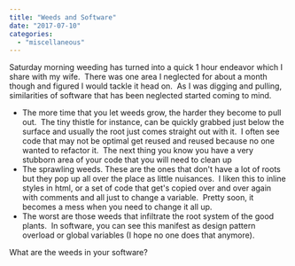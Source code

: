 ```yaml
---
title: "Weeds and Software"
date: "2017-07-10"
categories: 
  - "miscellaneous"
---
```


Saturday morning weeding has turned into a quick 1 hour endeavor which I share with my wife.  There was one area I neglected for about a month though and figured I would tackle it head on.  As I was digging and pulling, similarities of software that has been neglected started coming to mind.<!--more-->

- The more time that you let weeds grow, the harder they become to pull out.  The tiny thistle for instance, can be quickly grabbed just below the surface and usually the root just comes straight out with it.  I often see code that may not be optimal get reused and reused because no one wanted to refactor it.  The next thing you know you have a very stubborn area of your code that you will need to clean up
- The sprawling weeds. These are the ones that don't have a lot of roots but they pop up all over the place as little nuisances.  I liken this to inline styles in html, or a set of code that get's copied over and over again with comments and all just to change a variable.  Pretty soon, it becomes a mess when you need to change it all up.
- The worst are those weeds that infiltrate the root system of the good plants.  In software, you can see this manifest as design pattern overload or global variables (I hope no one does that anymore).

What are the weeds in your software?
